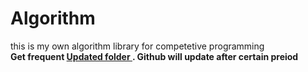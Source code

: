 # Algorithm
this is my own algorithm library for competetive programming   
<b>Get frequent <a href="https://mega.nz/#F!6R4w2KBQ!HRof_pjEplaFSoPpwqin5A"> Updated folder </a>. Github will update after certain preiod</b>
